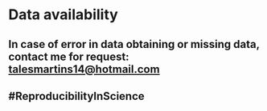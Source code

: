 # Data availability

## In case of error in data obtaining or missing data, contact me for request: talesmartins14@hotmail.com

## #ReproducibilityInScience



